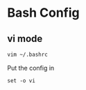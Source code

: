 # Bash Config



## vi mode

```bash
vim ~/.bashrc
```

Put the config in

```bashrc
set -o vi
```



